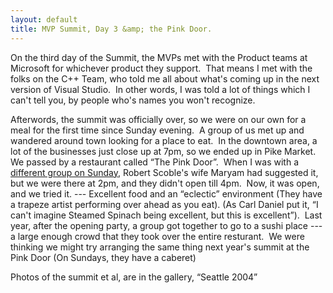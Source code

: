 ```yaml
---
layout: default
title: MVP Summit, Day 3 &amp; the Pink Door.
---
```


  <P>On the third day of the Summit, the MVPs met with the Product teams at Microsoft for whichever product they support.  That means I met with the folks on the C++ Team, who told me all about what's coming up in the next version of Visual Studio.  In other words, I was told a lot of things which I can't tell you, by people who's names you won't recognize.</P>
<P>Afterwords, the summit was officially over, so we were on our own for a meal for the first time since Sunday evening.  A group of us met up and wandered around town looking for a place to eat.  In the downtown area, a lot of the businesses just close up at 7pm, so we ended up in Pike Market.  We passed by a restaurant called “The Pink Door”.  When I was with a <A href="http://radio.weblogs.com/0001011/2004/04/01.html#a7135">different group on Sunday</A>, Robert Scoble's wife Maryam had suggested it, but we were there at 2pm, and they didn't open till 4pm.  Now, it was open, and we tried it. --- Excellent food and an “eclectic” environment (They have a trapeze artist performing over ahead as you eat). (As Carl Daniel put it, “I can't imagine Steamed Spinach being excellent, but this is excellent”).  Last year, after the opening party, a group got together to go to a sushi place --- a large enough crowd that they took over the entire resturant.  We were thinking we might try arranging the same thing next year's summit at the Pink Door (On Sundays, they have a caberet)</P>
<P>Photos of the summit et al, are in the gallery, “Seattle 2004”</P>